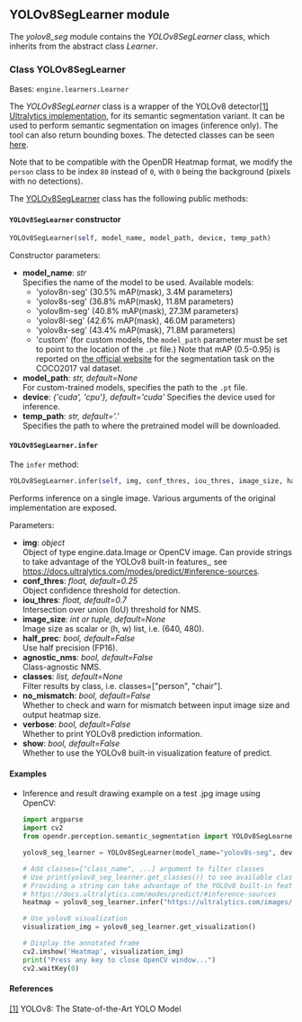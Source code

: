 ## YOLOv8SegLearner module

The *yolov8_seg* module contains the *YOLOv8SegLearner* class, which inherits from the abstract class *Learner*.

### Class YOLOv8SegLearner
Bases: `engine.learners.Learner`

The *YOLOv8SegLearner* class is a wrapper of the YOLOv8 detector[[1]](#yolo-1)
[Ultralytics implementation](https://github.com/ultralytics/ultralytics), for its semantic segmentation variant.
It can be used to perform semantic segmentation on images (inference only). The tool can also return bounding boxes.
The detected classes can be seen 
[here](https://github.com/ultralytics/ultralytics/blob/9aaa5d5ed0e5a0c1f053069dd73f12b845c4f282/ultralytics/cfg/datasets/coco.yaml#L17).

Note that to be compatible with the OpenDR Heatmap format, we modify the `person` class to be index `80` instead of `0`, with
`0` being the background (pixels with no detections).

The [YOLOv8SegLearner](/src/opendr/perception/semantic_segmentation/yolov8_seg/yolov8_seg_learner.py) class has the following
public methods:

#### `YOLOv8SegLearner` constructor
```python
YOLOv8SegLearner(self, model_name, model_path, device, temp_path)
```

Constructor parameters:

- **model_name**: *str*\
  Specifies the name of the model to be used. Available models: 
   - 'yolov8n-seg' (30.5% mAP(mask),  3.4M parameters)
   - 'yolov8s-seg' (36.8% mAP(mask),  11.8M parameters)
   - 'yolov8m-seg' (40.8% mAP(mask),  27.3M parameters)
   - 'yolov8l-seg' (42.6% mAP(mask),  46.0M parameters)
   - 'yolov8x-seg' (43.4% mAP(mask),  71.8M parameters)
   - 'custom'  (for custom models, the `model_path` parameter must be set to point to the location of the `.pt` file.)
Note that mAP (0.5-0.95) is reported on [the official website](https://docs.ultralytics.com/models/yolov8/#supported-modes)
for the segmentation task on the COCO2017 val dataset.
- **model_path**: *str, default=None*\
  For custom-trained models, specifies the path to the `.pt` file.
- **device**: *{'cuda', 'cpu'}, default='cuda'*
  Specifies the device used for inference.
- **temp_path**: *str, default='.'*\
  Specifies the path to where the pretrained model will be downloaded.  

#### `YOLOv8SegLearner.infer`
The `infer` method:
```python
YOLOv8SegLearner.infer(self, img, conf_thres, iou_thres, image_size, half_prec, agnostic_nms, classes, no_mismatch, verbose, show)
```

Performs inference on a single image. Various arguments of the original implementation are exposed.

Parameters:

- **img**: *object*\
  Object of type engine.data.Image or OpenCV image. Can provide strings to take advantage of the YOLOv8 built-in features,,
  see https://docs.ultralytics.com/modes/predict/#inference-sources.
- **conf_thres**: *float, default=0.25*\
  Object confidence threshold for detection.
- **iou_thres**: *float, default=0.7*\
  Intersection over union (IoU) threshold for NMS.
- **image_size**: *int or tuple, default=None*\
  Image size as scalar or (h, w) list, i.e. (640, 480).
- **half_prec**: *bool, default=False*\
  Use half precision (FP16).
- **agnostic_nms**: *bool, default=False*\
  Class-agnostic NMS.
- **classes**: *list, default=None*\
  Filter results by class, i.e. classes=["person", "chair"].
- **no_mismatch**: *bool, default=False*\
  Whether to check and warn for mismatch between input image size and output heatmap size.
- **verbose**: *bool, default=False*\
  Whether to print YOLOv8 prediction information.
- **show**: *bool, default=False*\
  Whether to use the YOLOv8 built-in visualization feature of predict.
  
#### Examples

* Inference and result drawing example on a test .jpg image using OpenCV:
  ```python
  import argparse
  import cv2
  from opendr.perception.semantic_segmentation import YOLOv8SegLearner

  yolov8_seg_learner = YOLOv8SegLearner(model_name="yolov8s-seg", device="cpu")

  # Add classes=["class_name", ...] argument to filter classes
  # Use print(yolov8_seg_learner.get_classes()) to see available class names
  # Providing a string can take advantage of the YOLOv8 built-in features
  # https://docs.ultralytics.com/modes/predict/#inference-sources
  heatmap = yolov8_seg_learner.infer("https://ultralytics.com/images/bus.jpg", no_mismatch=True, verbose=True)

  # Use yolov8 visualization
  visualization_img = yolov8_seg_learner.get_visualization()

  # Display the annotated frame
  cv2.imshow('Heatmap', visualization_img)
  print("Press any key to close OpenCV window...")
  cv2.waitKey(0)
  ```

#### References
<a name="yolo-1" href="https://ultralytics.com/yolov8">[1]</a> YOLOv8: The State-of-the-Art YOLO Model
